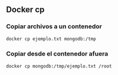 ## Docker cp

### Copiar archivos a un contenedor
```bash
docker cp ejemplo.txt mongodb:/tmp
```

### Copiar desde el contenedor afuera 
```bash
docker cp mongodb:/tmp/ejemplo.txt /root
```